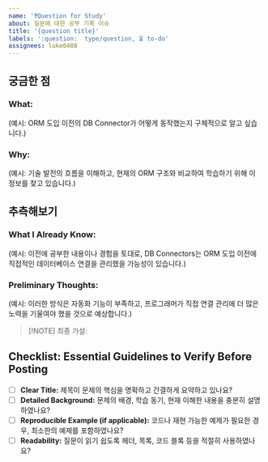 ```yaml
---
name: '❓Question for Study'
about: 질문에 대한 공부 기록 이슈
title: '{question title}'
labels: ':question:  type/question, ⏳ to-do'
assignees: luke0408
---
```


<!--
  Title: 질문의 핵심을 간결하게 요약해 주세요.
  예시: "How did DB Connectors work before the advent of ORMs?"
-->

<!--
  Section 1: 궁금한 점
  - What: 알고 싶은 구체적인 내용을 작성하세요.
  - Why: 그 정보를 왜 알고 싶은지, 학습 동기를 설명하세요.
-->

## 궁금한 점

### **What:**

(예시: ORM 도입 이전의 DB Connector가 어떻게 동작했는지 구체적으로 알고 싶습니다.)

### **Why:**

(예시: 기술 발전의 흐름을 이해하고, 현재의 ORM 구조와 비교하여 학습하기 위해 이 정보를 찾고 있습니다.)

<!--
  Section 2: 추측해보기
  - What I Already Know: 자료 조사 이전에 본인이 이미 알고 있는 내용이나 관점을 작성하세요.
  - Preliminary Thoughts: 그에 기반한 초기 생각이나 가설을 서술하세요.
-->

## 추측해보기

### **What I Already Know:**

(예시: 이전에 공부한 내용이나 경험을 토대로, DB Connectors는 ORM 도입 이전에 직접적인 데이터베이스 연결을 관리했을 가능성이 있습니다.)

### **Preliminary Thoughts:**

(예시: 이러한 방식은 자동화 기능이 부족하고, 프로그래머가 직접 연결 관리에 더 많은 노력을 기울여야 했을 것으로 예상합니다.)

> [!NOTE] 최종 가설:

<!--
  Checklist: 질문 작성 전 반드시 확인할 사항입니다.
  이 체크리스트를 통해 질문이 명확하고, 주제에 적합하며, 답변자가 이해하기 쉬운지 점검할 수 있습니다.
-->

## Checklist: Essential Guidelines to Verify Before Posting

- [ ] **Clear Title:** 제목이 문제의 핵심을 명확하고 간결하게 요약하고 있나요?
- [ ] **Detailed Background:** 문제의 배경, 학습 동기, 현재 이해한 내용을 충분히 설명하였나요?
- [ ] **Reproducible Example (if applicable):** 코드나 재현 가능한 예제가 필요한 경우, 최소한의 예제를 포함하였나요?
- [ ] **Readability:** 질문이 읽기 쉽도록 헤더, 목록, 코드 블록 등을 적절히 사용하였나요?
